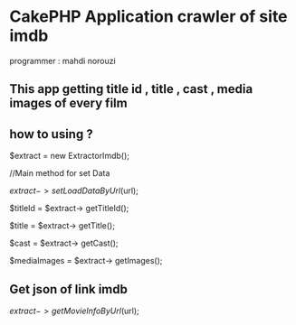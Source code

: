 # CakePHP Application crawler of site imdb

programmer : mahdi norouzi

## This app getting title id , title , cast , media images of every film

## how to using ?

$extract =  new ExtractorImdb();

//Main method for set Data

$extract-> setLoadDataByUrl($url);

$titleId = $extract-> getTitleId();

$title = $extract-> getTitle();

$cast = $extract-> getCast();

$mediaImages = $extract-> getImages();


## Get json of link imdb


$extract-> getMovieInfoByUrl($url);
